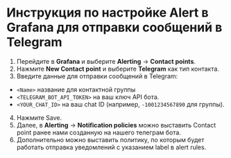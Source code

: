 # Инструкция по настройке Alert в Grafana для отправки сообщений в Telegram

1. Перейдите в **Grafana** и выберите **Alerting** → **Contact points**.
2. Нажмите **New Contact point** и выберите **Telegram** как тип контакта.
3. Введите данные для отправки сообщений в Telegram:
- `<Name>` название для контактной группы 
- `<TELEGRAM_BOT_API_TOKEN>` на ваш ключ API бота.
- `<YOUR_CHAT_ID>` на ваш chat ID (например, `-1001234567890` для группы).
4. Нажмите Save.
5. Далее, в **Alerting** → **Notification policies** можно выставить Contact point ранее нами созданную на нашего телеграм бота.
6. Дополнительно можно выставить политику, по которым будет работать отправка уведомлений с указанием label в alert rules.